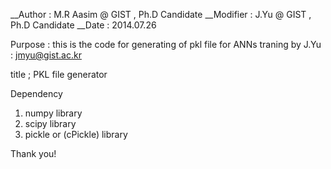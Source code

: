 __Author : M.R Aasim @ GIST , Ph.D Candidate
__Modifier : J.Yu @ GIST , Ph.D Candidate
__Date : 2014.07.26

Purpose : this is the code for generating of pkl file for ANNs traning
by J.Yu : jmyu@gist.ac.kr


title ; PKL file generator

Dependency

1. numpy library
2. scipy library
3. pickle or (cPickle) library


Thank you!
